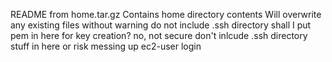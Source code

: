 README from home.tar.gz
Contains home directory contents
Will overwrite any existing files without warning
do not include .ssh directory
shall I put pem in here for key creation? no, not secure
don't inlcude .ssh directory stuff in here or risk messing up ec2-user login
